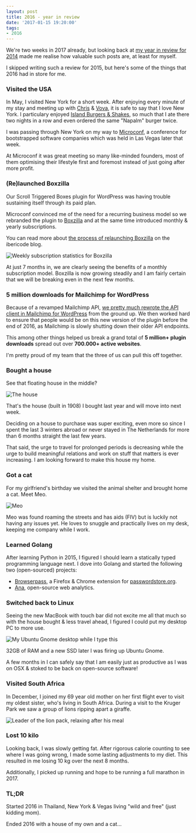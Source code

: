 ```yaml
---
layout: post
title: 2016 - year in review
date: '2017-01-15 19:20:00'
tags:
- 2016
---
```


We're two weeks in 2017 already, but looking back at [my year in review for 2014](/2014-year-in-review/) made me realise how valuable such posts are, at least for myself.

I skipped writing such a review for 2015, but here's some of the things that 2016 had in store for me.

### Visited the USA

In May, I visited New York for a short week. After enjoying every minute of my stay and meeting up with [Chris](https://twitter.com/ChrisVanPatten) & [Vova](https://twitter.com/vovafeldman), it is safe to say that I love New York. I particulary enjoyed [Island Burgers & Shakes](http://www.islandburgersandshakes.com), so much that I ate there two nights in a row and even ordered the same "Napalm" burger twice.

I was passing through New York on my way to [Microconf](http://www.microconf.com/), a conference for bootstrapped software companies which was held in Las Vegas later that week.

At Microconf it was great meeting so many like-minded founders, most of them optimising their lifestyle first and foremost instead of just going after more profit.


### (Re)launched Boxzilla

Our Scroll Triggered Boxes plugin for WordPress was having trouble sustaining itself through its paid plan.

Microconf convinced me of the need for a recurring business model so we rebranded the plugin to [Boxzilla](https://boxzillaplugin.com/) and at the same time introduced monthly & yearly subscriptions.

You can read more about [the process of relaunching Boxzilla](https://ibericode.com/2016/boxzilla-behind-the-scenes/) on the ibericode blog.

![Weekly subscription statistics for Boxzilla](/media/2016/2016-01-boxzilla-stats.jpg)

At just 7 months in, we are clearly seeing the benefits of a monthly subscription model. Boxzilla is now growing steadily and I am fairly certain that we will be breaking even in the next few months.

### 5 million downloads for Mailchimp for WordPress

Because of a revamped Mailchimp API, [we pretty much rewrote the API client in Mailchimp for WordPress](https://www.mc4wp.com/blog/update-Mailchimp-wordpress-4-0/) from the ground up. We then worked hard to ensure that people would be on this new version of the plugin before the end of 2016, as Mailchimp is slowly shutting down their older API endpoints.

This among other things helped us break a grand total of **5 million+ plugin downloads** spread out over **700.000+ active websites**.

I'm pretty proud of my team that the three of us can pull this off together.


### Bought a house

See that floating house in the middle?

![The house](/media/2016/2016-01-house.jpg)

That's the house (built in 1908) I bought last year and will move into next week.

Deciding on a house to purchase was super exciting, even more so since I spent the last 3 winters abroad or never stayed in The Netherlands for more than 6 months straight the last few years.

That said, the urge to travel for prolonged periods is decreasing while the urge to build meaningful relations and work on stuff that matters is ever increasing. I am looking forward to make this house my home.


### Got a cat

For my girlfriend's birthday we visited the animal shelter and brought home a cat. Meet Meo.

![Meo](/media/2016/2016-01-meo.jpg)

Meo was found roaming the streets and has aids (FIV) but is luckily not having any issues yet. He loves to snuggle and practically lives on my desk, keeping me company while I work.


### Learned Golang

After learning Python in 2015, I figured I should learn a statically typed programming language next. I dove into Golang and started the following two (open-sourced) projects:

- [Browserpass](https://github.com/dannyvankooten/browserpass), a Firefox & Chrome extension for [passwordstore.org](https://www.passwordstore.org/).
- [Ana](https://github.com/dannyvankooten/ana), open-source web analytics.


### Switched back to Linux

Seeing the new MacBook with touch bar did not excite me all that much so with the house bought & less travel ahead, I figured I could put my desktop PC to more use.

![My Ubuntu Gnome desktop while I type this](/media/2016/2016-01-desktop.jpg)

32GB of RAM and a new SSD later I was firing up Ubuntu Gnome.

A few months in I can safely say that I am easily just as productive as I was on OSX & stoked to be back on open-source software!


### Visited South Africa

In December, I joined my 69 year old mother on her first flight ever to visit my oldest sister, who's living in South Africa. During a visit to the Kruger Park we saw a group of lions ripping apart a giraffe.  

![Leader of the lion pack, relaxing after his meal](/media/2016/2016-01-south-africa.jpg)

### Lost 10 kilo

Looking back, I was slowly getting fat. After rigorous calorie counting to see where I was going wrong, I made some lasting adjustments to my diet. This resulted in me losing 10 kg over the next 8 months.

Additionally, I picked up running and hope to be running a full marathon in 2017.

### TL;DR

Started 2016 in Thailand, New York & Vegas living "wild and free" (just kidding mom).

Ended 2016 with a house of my own and a cat...
